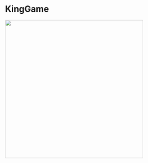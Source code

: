 # KingGame


<img src="https://user-images.githubusercontent.com/36655230/208267722-61d4b84f-781a-47ae-9625-a1b4814e0477.png" width="450"/>
